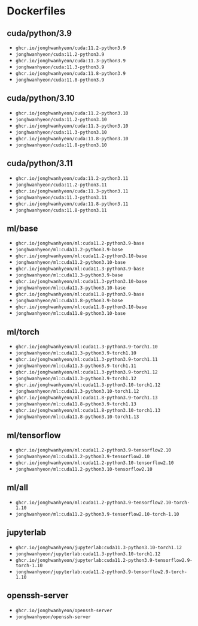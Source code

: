 # Dockerfiles
## cuda/python/3.9
- `ghcr.io/jonghwanhyeon/cuda:11.2-python3.9`
- `jonghwanhyeon/cuda:11.2-python3.9`
- `ghcr.io/jonghwanhyeon/cuda:11.3-python3.9`
- `jonghwanhyeon/cuda:11.3-python3.9`
- `ghcr.io/jonghwanhyeon/cuda:11.8-python3.9`
- `jonghwanhyeon/cuda:11.8-python3.9`

## cuda/python/3.10
- `ghcr.io/jonghwanhyeon/cuda:11.2-python3.10`
- `jonghwanhyeon/cuda:11.2-python3.10`
- `ghcr.io/jonghwanhyeon/cuda:11.3-python3.10`
- `jonghwanhyeon/cuda:11.3-python3.10`
- `ghcr.io/jonghwanhyeon/cuda:11.8-python3.10`
- `jonghwanhyeon/cuda:11.8-python3.10`

## cuda/python/3.11
- `ghcr.io/jonghwanhyeon/cuda:11.2-python3.11`
- `jonghwanhyeon/cuda:11.2-python3.11`
- `ghcr.io/jonghwanhyeon/cuda:11.3-python3.11`
- `jonghwanhyeon/cuda:11.3-python3.11`
- `ghcr.io/jonghwanhyeon/cuda:11.8-python3.11`
- `jonghwanhyeon/cuda:11.8-python3.11`

## ml/base
- `ghcr.io/jonghwanhyeon/ml:cuda11.2-python3.9-base`
- `jonghwanhyeon/ml:cuda11.2-python3.9-base`
- `ghcr.io/jonghwanhyeon/ml:cuda11.2-python3.10-base`
- `jonghwanhyeon/ml:cuda11.2-python3.10-base`
- `ghcr.io/jonghwanhyeon/ml:cuda11.3-python3.9-base`
- `jonghwanhyeon/ml:cuda11.3-python3.9-base`
- `ghcr.io/jonghwanhyeon/ml:cuda11.3-python3.10-base`
- `jonghwanhyeon/ml:cuda11.3-python3.10-base`
- `ghcr.io/jonghwanhyeon/ml:cuda11.8-python3.9-base`
- `jonghwanhyeon/ml:cuda11.8-python3.9-base`
- `ghcr.io/jonghwanhyeon/ml:cuda11.8-python3.10-base`
- `jonghwanhyeon/ml:cuda11.8-python3.10-base`

## ml/torch
- `ghcr.io/jonghwanhyeon/ml:cuda11.3-python3.9-torch1.10`
- `jonghwanhyeon/ml:cuda11.3-python3.9-torch1.10`
- `ghcr.io/jonghwanhyeon/ml:cuda11.3-python3.9-torch1.11`
- `jonghwanhyeon/ml:cuda11.3-python3.9-torch1.11`
- `ghcr.io/jonghwanhyeon/ml:cuda11.3-python3.9-torch1.12`
- `jonghwanhyeon/ml:cuda11.3-python3.9-torch1.12`
- `ghcr.io/jonghwanhyeon/ml:cuda11.3-python3.10-torch1.12`
- `jonghwanhyeon/ml:cuda11.3-python3.10-torch1.12`
- `ghcr.io/jonghwanhyeon/ml:cuda11.8-python3.9-torch1.13`
- `jonghwanhyeon/ml:cuda11.8-python3.9-torch1.13`
- `ghcr.io/jonghwanhyeon/ml:cuda11.8-python3.10-torch1.13`
- `jonghwanhyeon/ml:cuda11.8-python3.10-torch1.13`

## ml/tensorflow
- `ghcr.io/jonghwanhyeon/ml:cuda11.2-python3.9-tensorflow2.10`
- `jonghwanhyeon/ml:cuda11.2-python3.9-tensorflow2.10`
- `ghcr.io/jonghwanhyeon/ml:cuda11.2-python3.10-tensorflow2.10`
- `jonghwanhyeon/ml:cuda11.2-python3.10-tensorflow2.10`

## ml/all
- `ghcr.io/jonghwanhyeon/ml:cuda11.2-python3.9-tensorflow2.10-torch-1.10`
- `jonghwanhyeon/ml:cuda11.2-python3.9-tensorflow2.10-torch-1.10`

## jupyterlab
- `ghcr.io/jonghwanhyeon/jupyterlab:cuda11.3-python3.10-torch1.12`
- `jonghwanhyeon/jupyterlab:cuda11.3-python3.10-torch1.12`
- `ghcr.io/jonghwanhyeon/jupyterlab:cuda11.2-python3.9-tensorflow2.9-torch-1.10`
- `jonghwanhyeon/jupyterlab:cuda11.2-python3.9-tensorflow2.9-torch-1.10`

## openssh-server
- `ghcr.io/jonghwanhyeon/openssh-server`
- `jonghwanhyeon/openssh-server`

